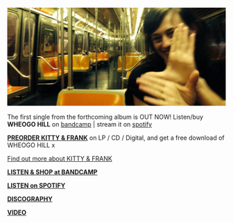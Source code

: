 ![](data/image/news/ltrain1.jpg)

The first single from the forthcoming album is OUT NOW! 
 Listen/buy **WHEOGO HILL** on [bandcamp](https://luciethorne.bandcamp.com/track/wheogo-hill-single-2) | stream it on [spotify](spotify:album:35nF8PingAXxlpSx9hLpKq)

[**PREORDER KITTY & FRANK**](https://luciethorne.bandcamp.com/album/pre-order-kitty-frank) on LP / CD / Digital, and get a free download of WHEOGO HILL x 

[Find out more about KITTY & FRANK](?p=albums/kitty-and-frank) 

[**LISTEN & SHOP at BANDCAMP**](https://luciethorne.bandcamp.com/)

[**LISTEN on SPOTIFY**](spotify:album:35nF8PingAXxlpSx9hLpKq)

[**DISCOGRAPHY**](?p=albums)

[**VIDEO**](?p=video)

<!--
<div class="yt-entry">
  <div class="yt-img">
    <a href="https://www.youtube.com/watch?v=DxTKUIL_tpI">
      <img src="http://i.ytimg.com/vi/DxTKUIL_tpI/default.jpg" width="120" height="90" />
    </a>
  </div>
  <div class="yt-txt">
    <a href="https://www.youtube.com/watch?v=DxTKUIL_tpI">The Rushing Dark</a><br />
    Video by Heike Qualitz
  </div>
</div>
-->
